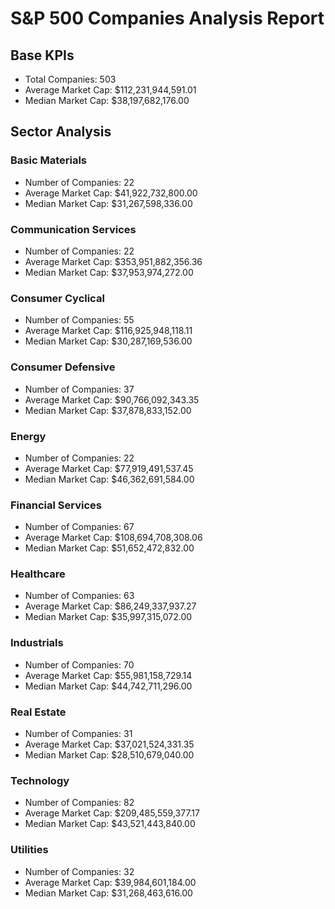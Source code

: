 # S&P 500 Companies Analysis Report

## Base KPIs

- Total Companies: 503
- Average Market Cap: $112,231,944,591.01
- Median Market Cap: $38,197,682,176.00

## Sector Analysis


### Basic Materials
- Number of Companies: 22
- Average Market Cap: $41,922,732,800.00
- Median Market Cap: $31,267,598,336.00


### Communication Services
- Number of Companies: 22
- Average Market Cap: $353,951,882,356.36
- Median Market Cap: $37,953,974,272.00


### Consumer Cyclical
- Number of Companies: 55
- Average Market Cap: $116,925,948,118.11
- Median Market Cap: $30,287,169,536.00


### Consumer Defensive
- Number of Companies: 37
- Average Market Cap: $90,766,092,343.35
- Median Market Cap: $37,878,833,152.00


### Energy
- Number of Companies: 22
- Average Market Cap: $77,919,491,537.45
- Median Market Cap: $46,362,691,584.00


### Financial Services
- Number of Companies: 67
- Average Market Cap: $108,694,708,308.06
- Median Market Cap: $51,652,472,832.00


### Healthcare
- Number of Companies: 63
- Average Market Cap: $86,249,337,937.27
- Median Market Cap: $35,997,315,072.00


### Industrials
- Number of Companies: 70
- Average Market Cap: $55,981,158,729.14
- Median Market Cap: $44,742,711,296.00


### Real Estate
- Number of Companies: 31
- Average Market Cap: $37,021,524,331.35
- Median Market Cap: $28,510,679,040.00


### Technology
- Number of Companies: 82
- Average Market Cap: $209,485,559,377.17
- Median Market Cap: $43,521,443,840.00


### Utilities
- Number of Companies: 32
- Average Market Cap: $39,984,601,184.00
- Median Market Cap: $31,268,463,616.00

   